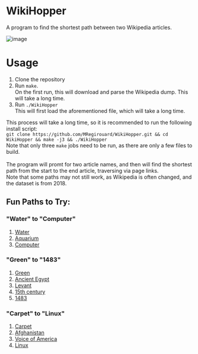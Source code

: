 # WikiHopper
A program to find the shortest path between two Wikipedia articles.

![image](https://user-images.githubusercontent.com/46038297/192924634-666cc76a-08a1-498f-aae7-1991253084fc.png)

# Usage
1. Clone the repository
2. Run `make`. <br>
On the first run, this will download and parse the Wikipedia dump. This will take a long time.
3. Run `./WikiHopper` <br>
This will first load the aforementioned file, which will take a long time.

This process will take a long time, so it is recommended to run the following install script: <br>
`git clone https://github.com/MRegirouard/WikiHopper.git && cd WikiHopper && make -j3 && ./WikiHopper` <br>
Note that only three `make` jobs need to be run, as there are only a few files to build.
<br>
<br>
The program will promt for two article names, and then will find the shortest path from the start to the end article, traversing via page links.<br>
Note that some paths may not still work, as Wikipedia is often changed, and the dataset is from 2018.

## Fun Paths to Try:
### "Water" to "Computer"
1. [Water](https://en.wikipedia.org/wiki/Water)
2. [Aquarium](https://en.wikipedia.org/wiki/Aquarium)
3. [Computer](https://en.wikipedia.org/wiki/Computer)

### "Green" to "1483"
1. [Green](https://en.wikipedia.org/wiki/Green)
2. [Ancient Egypt](https://en.wikipedia.org/wiki/Ancient_Egypt)
3. [Levant](https://en.wikipedia.org/wiki/Levant)
4. [15th century](https://en.wikipedia.org/wiki/15th_century)
5. [1483](https://en.wikipedia.org/wiki/1483)

### "Carpet" to "Linux"
1. [Carpet](https://en.wikipedia.org/wiki/Carpet)
2. [Afghanistan](https://en.wikipedia.org/wiki/Afghanistan)
3. [Voice of America](https://en.wikipedia.org/wiki/Voice_of_America)
4. [Linux](https://en.wikipedia.org/wiki/Linux)
